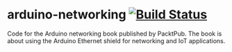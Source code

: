 # arduino-networking [![Build Status](https://travis-ci.org/openhomeautomation/arduino-networking.svg)](https://travis-ci.org/openhomeautomation/arduino-networking)

Code for the Arduino networking book published by PacktPub. The book is about using the Arduino Ethernet shield for networking and IoT applications.
